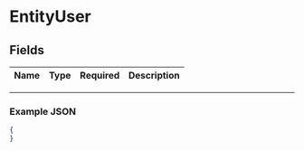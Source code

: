 # EntityUser


## Fields

| Name | Type | Required | Description |
|------|------|----------|-------------|

---

### Example JSON

```json
{
}
